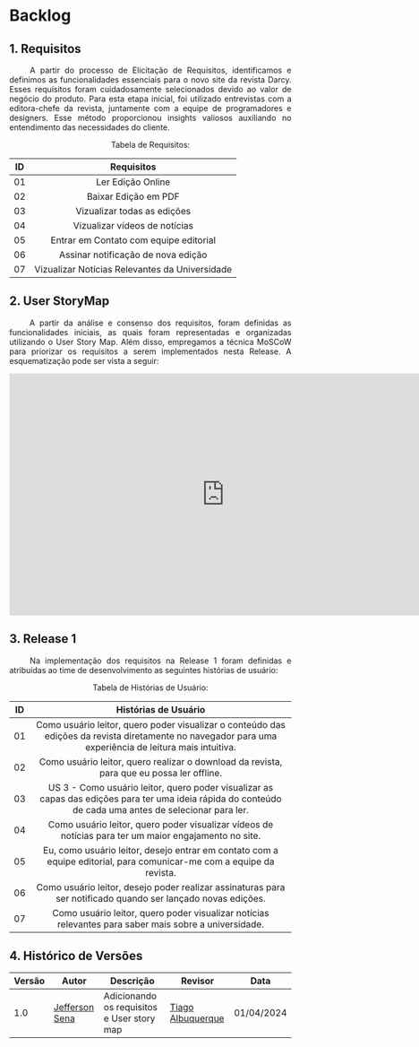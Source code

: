 # Backlog

## 1. Requisitos
<p align="justify">&emsp;&emsp; A partir do processo de Elicitação de Requisitos, identificamos e definimos as funcionalidades essenciais para o novo site da revista Darcy. Esses requisitos foram cuidadosamente selecionados devido ao valor de negócio do produto. Para esta etapa inicial, foi utilizado entrevistas com a editora-chefe da revista, juntamente com a equipe de programadores e designers. Esse método proporcionou insights valiosos auxiliando no entendimento das necessidades do cliente.  </p> 

<center>
Tabela de Requisitos: 

|    **ID**   |      **Requisitos**          |
| :-----: |    :-----------------: |
|    01   |    Ler Edição Online   |
|    02   |    Baixar Edição em PDF   |
|    03   |    Vizualizar todas as edições   |
|    04   |    Vizualizar vídeos de notícias   |
|    05   |    Entrar em Contato com equipe editorial   |
|    06   |    Assinar notificação de nova edição   |
|    07   |    Vizualizar Notícias Relevantes da Universidade  |

</center>

## 2. User StoryMap
 
<p align="justify">&emsp;&emsp; A partir da análise e consenso dos requisitos, foram definidas as funcionalidades iniciais, as quais foram representadas e organizadas utilizando o User Story Map. Além disso, empregamos a técnica MoSCoW para priorizar os requisitos a serem implementados nesta Release. A esquematização pode ser vista a seguir: </p>

<center>
<iframe width="768" height="432" src="https://miro.com/app/board/uXjVNjxR28g=/?share_link_id=289147848037" frameborder="0" scrolling="no" allow="fullscreen; clipboard-read; clipboard-write" allowfullscreen></iframe>
</center>

## 3. Release 1
<p align="justify">&emsp;&emsp; Na implementação dos requisitos na Release 1 foram definidas e atribuídas ao time de desenvolvimento as seguintes histórias de usuário: </p>

<center>
Tabela de Histórias de Usuário: 

|    **ID**  |      **Histórias de Usuário**          |
| :-----: |    :-----------------: |
|    01   |    Como usuário leitor, quero poder visualizar o conteúdo das edições da revista diretamente no navegador para uma  experiência de leitura mais intuitiva.   |
|    02   |    Como usuário leitor, quero realizar o download da revista, para que eu possa ler offline.   |
|    03   |    US 3 - Como usuário leitor, quero poder visualizar as capas das edições para ter uma ideia rápida do conteúdo de cada uma antes de selecionar para ler.   |
|    04   |    Como usuário leitor, quero poder visualizar vídeos de notícias para ter um maior engajamento no site.   |
|    05   |    Eu, como usuário leitor, desejo entrar em contato com a equipe editorial, para comunicar-me com a equipe da revista.   |
|    06   |    Como usuário leitor, desejo poder realizar assinaturas para ser notificado quando ser lançado novas edições.   |
|    07   |    Como usuário leitor, quero poder visualizar notícias relevantes para saber mais sobre a universidade.   |

</center>


## 4. Histórico de Versões
| Versão | Autor | Descrição | Revisor | Data |
| -------| ----- | --------- | ---- | ----- |
| 1.0    | [Jefferson Sena](https://github.com/JeffersonSenaa) | Adicionando os requisitos e User story map | [Tiago Albuquerque](https://github.com/Tiago1604)| 01/04/2024 |